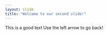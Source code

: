 ```yaml
---
layout: slide
title: "Welcome to our second slide!"
---
```

This is a good text
Use the left arrow to go back!
